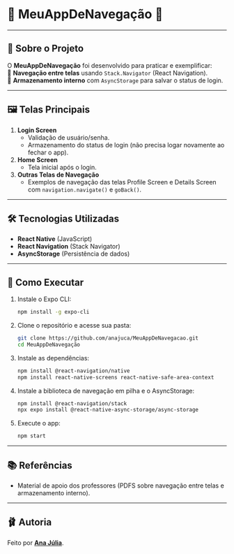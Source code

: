 # 🎀 **MeuAppDeNavegação** 🎀  

---

## 🍒 **Sobre o Projeto**  
O **MeuAppDeNavegação** foi desenvolvido para praticar e exemplificar:  
💌 **Navegação entre telas** usando `Stack.Navigator` (React Navigation).  
💌 **Armazenamento interno** com `AsyncStorage` para salvar o status de login.  

---

## 🖼️ **Telas Principais**  
1. **Login Screen**  
   - Validação de usuário/senha.  
   - Armazenamento do status de login (não precisa logar novamente ao fechar o app).  
2. **Home Screen**  
   - Tela inicial após o login.  
3. **Outras Telas de Navegação**  
   - Exemplos de navegação das telas Profile Screen e Details Screen com `navigation.navigate()` e `goBack()`.  

---

## 🛠️ **Tecnologias Utilizadas**  
- **React Native** (JavaScript)  
- **React Navigation** (Stack Navigator)  
- **AsyncStorage** (Persistência de dados)  

---

## 🦢 **Como Executar**

1. Instale o Expo CLI:  
   ```bash
   npm install -g expo-cli
   ```
2. Clone o repositório e acesse sua pasta:  
   ```bash
   git clone https://github.com/anajuca/MeuAppDeNavegacao.git
   cd MeuAppDeNavegação
   ```
3. Instale as dependências:  
   ```bash
   npm install @react-navigation/native
   npm install react-native-screens react-native-safe-area-context
   ```
4. Instale a biblioteca de navegação em pilha e o AsyncStorage:  
   ```bash
   npm install @react-navigation/stack
   npx expo install @react-native-async-storage/async-storage
   ```
5. Execute o app:  
   ```bash
   npm start
   ```

---

## 📚 **Referências**  
- Material de apoio dos professores (PDFS sobre navegação entre telas e armazenamento interno).  

---

## 🩰 **Autoria**  
Feito por [**Ana Júlia**](https://github.com/anajuca).  
